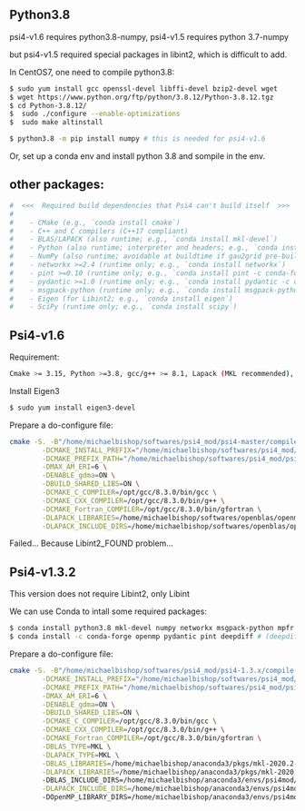 ## Python3.8
psi4-v1.6 requires python3.8-numpy, psi4-v1.5 requires python 3.7-numpy

but psi4-v1.5 required special packages in libint2, which is difficult to add.

In CentOS7, one need to compile python3.8:
```bash
$ sudo yum install gcc openssl-devel libffi-devel bzip2-devel wget
$ wget https://www.python.org/ftp/python/3.8.12/Python-3.8.12.tgz
$ cd Python-3.8.12/
$  sudo ./configure --enable-optimizations 
$  sudo make altinstall

$ python3.8 -m pip install numpy # this is needed for psi4-v1.6
```

Or, set up a conda env and install python 3.8 and sompile in the env.

## other packages:
```bash
#  <<<  Required build dependencies that Psi4 can't build itself  >>>
#
#    - CMake (e.g., `conda install cmake`)
#    - C++ and C compilers (C++17 compliant)
#    - BLAS/LAPACK (also runtime; e.g., `conda install mkl-devel`)
#    - Python (also runtime; interpreter and headers; e.g., `conda install python`)
#    - NumPy (also runtime; avoidable at buildtime if gau2grid pre-built; e.g., `conda install numpy`)
#    - networkx >=2.4 (runtime only; e.g., `conda install networkx`)
#    - pint >=0.10 (runtime only; e.g., `conda install pint -c conda-forge`)
#    - pydantic >=1.0 (runtime only; e.g., `conda install pydantic -c conda-forge`)
#    - msgpack-python (runtime only; e.g., `conda install msgpack-python`)
#    - Eigen (for Libint2; e.g., `conda install eigen`)
#    - SciPy (runtime only; e.g., `conda install scipy`)
```


## Psi4-v1.6
Requirement:
```bash
Cmake >= 3.15, Python >=3.8, gcc/g++ >= 8.1, Lapack (MKL recommended), Eigen3 (required by Libint2)
```

Install Eigen3
```bash
$ sudo yum install eigen3-devel
```
Prepare a do-configure file:
```bash
cmake -S. -B"/home/michaelbishop/softwares/psi4_mod/psi4-master/compile-psi4" \
        -DCMAKE_INSTALL_PREFIX="/home/michaelbishop/softwares/psi4_mod/psi4-master/install-psi4" \
        -DCMAKE_PREFIX_PATH="/home/michaelbishop/softwares/psi4_mod/psi4-master/install-psi4/externals/install-libint" \
        -DMAX_AM_ERI=6 \
        -DENABLE_gdma=ON \
        -DBUILD_SHARED_LIBS=ON \
        -DCMAKE_C_COMPILER=/opt/gcc/8.3.0/bin/gcc \
        -DCMAKE_CXX_COMPILER=/opt/gcc/8.3.0/bin/g++ \
        -DCMAKE_Fortran_COMPILER=/opt/gcc/8.3.0/bin/gfortran \
        -DLAPACK_LIBRARIES=/home/michaelbishop/softwares/openblas/openmpi-3.1.3-gnu-8.3.0/lib/libopenblas.a \
        -DLAPACK_INCLUDE_DIRS=/home/michaelbishop/softwares/openblas/openmpi-3.1.3-gnu-8.3.0/include 

```
Failed... Because Libint2_FOUND problem...

## Psi4-v1.3.2
This version does not require Libint2, only Libint

We can use Conda to intall some required packages:
```bash
$ conda install python3.8 mkl-devel numpy networkx msgpack-python mpfr eigen # ( and cmake)
$ conda install -c conda-forge openmp pydantic pint deepdiff # (deepdiff need for v1.3.3)
```

Prepare a do-configure file:
```bash
cmake -S. -B"/home/michaelbishop/softwares/psi4_mod/psi4-1.3.x/compile-psi4" \
        -DCMAKE_INSTALL_PREFIX="/home/michaelbishop/softwares/psi4_mod/psi4-1.3.x/install-psi4" \
        -DCMAKE_PREFIX_PATH="/home/michaelbishop/softwares/psi4_mod/psi4-1.3.x/install-psi4/externals/install-libint" \
        -DMAX_AM_ERI=6 \
        -DENABLE_gdma=ON \
        -DBUILD_SHARED_LIBS=ON \
        -DCMAKE_C_COMPILER=/opt/gcc/8.3.0/bin/gcc \
        -DCMAKE_CXX_COMPILER=/opt/gcc/8.3.0/bin/g++ \
        -DCMAKE_Fortran_COMPILER=/opt/gcc/8.3.0/bin/gfortran \
        -DBLAS_TYPE=MKL \
        -DLAPACK_TYPE=MKL \
        -DBLAS_LIBRARIES=/home/michaelbishop/anaconda3/pkgs/mkl-2020.2-256 \
        -DLAPACK_LIBRARIES=/home/michaelbishop/anaconda3/pkgs/mkl-2020.2-256 \ # need to set root-dir rather than /lib, use GNU lapack will not be good in multithreading, intel-mkl not tested
        -DBLAS_INCLUDE_DIRS=/home/michaelbishop/anaconda3/envs/psi4mod/include/ \
        -DLAPACK_INCLUDE_DIRS=/home/michaelbishop/anaconda3/envs/psi4mod/include/ \ # need to be set otherwise cannot find mkl.h file, no include/ in env folder
        -DOpenMP_LIBRARY_DIRS=/home/michaelbishop/anaconda3/envs/psi4mod/lib/ # need to set /lib
```

